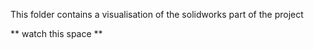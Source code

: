 This folder contains a visualisation of the solidworks part of the project 

** watch this space **
